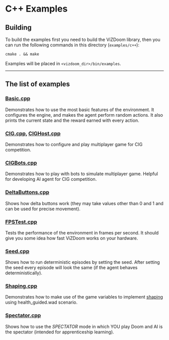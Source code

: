 # C++ Examples

## Building
To build the examples first you need to build the ViZDoom library, then you can run the following commands in this directory (`examples/c++`):

```
cmake . && make
```

Examples will be placed in `<vizdoom_dir>/bin/examples`.

---
## The list of examples

### [Basic.cpp](https://github.com/Marqt/ViZDoom/blob/master/examples/c++/Basic.cpp)
Demonstrates how to use the most basic features of the environment. It configures the engine, and makes the agent perform random actions. It also prints the current state and the reward earned with every action.

### [CIG.cpp](https://github.com/Marqt/ViZDoom/blob/master/examples/c++/CIG.cpp), [CIGHost.cpp](https://github.com/Marqt/ViZDoom/blob/master/examples/c++/CIGHost.cpp)
Demonstrates how to configure and play multiplayer game for CIG competition.

### [CIGBots.cpp](https://github.com/Marqt/ViZDoom/blob/master/examples/c++/CIGBots.cpp)
Demonstrates how to play with bots to simulate multiplayer game. Helpful for developing AI agent for CIG competition.

### [DeltaButtons.cpp](https://github.com/Marqt/ViZDoom/blob/master/examples/c++/DeltaButtons.cpp)
Shows how delta buttons work (they may take values other than 0 and 1 and can be used for precise movement).

### [FPSTest.cpp](https://github.com/mwydmuch/ViZDoom/blob/master/examples/c++/FPSTest.cpp)
Tests the performance of the environment in frames per second. It should give you some idea how fast ViZDoom works on your hardware.

### [Seed.cpp](https://github.com/Marqt/ViZDoom/blob/master/examples/c++/Seed.cpp)
Shows how to run deterministic episodes by setting the seed. After setting the seed every episode will look the same (if the agent behaves deterministically).

### [Shaping.cpp](https://github.com/Marqt/ViZDoom/blob/master/examples/c++/Shaping.cpp)
Demonstrates how to make use of the game variables to implement [shaping](https://en.wikipedia.org/wiki/Shaping_(psychology)) using health_guided.wad scenario.

### [Spectator.cpp](https://github.com/Marqt/ViZDoom/blob/master/examples/c++/Spectator.cpp)
Shows how to use the *SPECTATOR* mode in which YOU play Doom and AI is the spectator (intended for apprenticeship learning).
